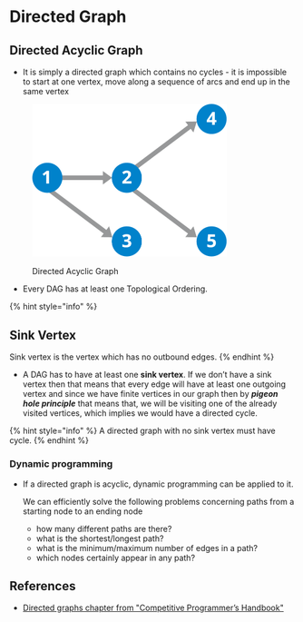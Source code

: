 # Directed Graph

## Directed Acyclic Graph

* It is simply a directed graph which contains no cycles - it is impossible to start at one vertex, move along a sequence of arcs and end up in the same vertex

<figure><img src="../.gitbook/assets/image.png" alt="" width="343"><figcaption><p>Directed Acyclic Graph</p></figcaption></figure>

* Every DAG has at least one Topological Ordering.



{% hint style="info" %}
## Sink Vertex

Sink vertex is the vertex which has no outbound edges.&#x20;
{% endhint %}



* A DAG has to have at least one **sink vertex**.  If we don’t have a sink vertex then that means that every edge will have at least one outgoing vertex and since we have finite vertices in our graph then by _**pigeon hole principle**_ that means that, we will be visiting one of the already visited vertices, which implies we would have a directed  cycle.



{% hint style="info" %}
A directed graph with no sink vertex must have cycle.
{% endhint %}



### Dynamic programming

*   If a directed graph is acyclic, dynamic programming can be applied to it.

    We can efficiently solve the following problems concerning paths from a starting node to an ending node

    * how many different paths are there?
    * what is the shortest/longest path?
    * what is the minimum/maximum number of edges in a path?&#x20;
    * which nodes certainly appear in any path?

## References&#x20;

* [Directed graphs chapter from "Competitive Programmer’s Handbook"](https://usaco.guide/CPH.pdf#page=159)



